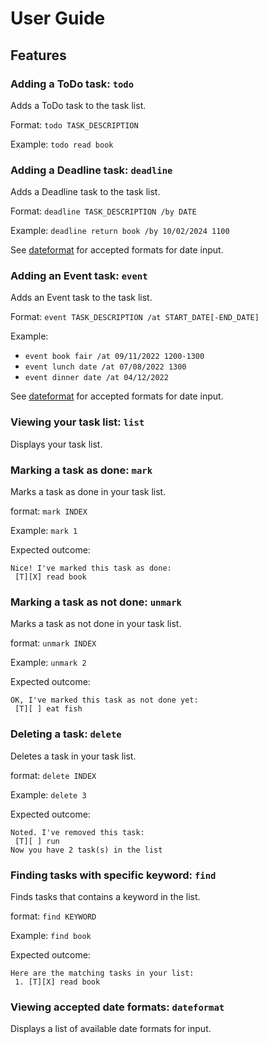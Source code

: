 # User Guide

## Features 

### Adding a ToDo task: `todo`

Adds a ToDo task to the task list.

Format: `todo TASK_DESCRIPTION`

Example: `todo read book`

### Adding a Deadline task: `deadline`

Adds a Deadline task to the task list.

Format: `deadline TASK_DESCRIPTION /by DATE`

Example: `deadline return book /by 10/02/2024 1100`

See [dateformat](https://github.com/tehkokhoe/ip/tree/master/docs#dateformat) for accepted formats for date input.

### Adding an Event task: `event`

Adds an Event task to the task list.

Format: `event TASK_DESCRIPTION /at START_DATE[-END_DATE]`

Example: 
- `event book fair /at 09/11/2022 1200-1300`
- `event lunch date /at 07/08/2022 1300`
- `event dinner date /at 04/12/2022`
  
See [dateformat](https://github.com/tehkokhoe/ip/tree/master/docs#dateformat) for accepted formats for date input.

### Viewing your task list: `list`

Displays your task list.

### Marking a task as done: `mark`

Marks a task as done in your task list.

format: `mark INDEX`

Example: `mark 1`

Expected outcome:
```
Nice! I've marked this task as done:
 [T][X] read book
```

### Marking a task as not done: `unmark`

Marks a task as not done in your task list.

format: `unmark INDEX`

Example: `unmark 2`

Expected outcome:
```
OK, I've marked this task as not done yet:
 [T][ ] eat fish
```

### Deleting a task: `delete`

Deletes a task in your task list.

format: `delete INDEX`

Example: `delete 3`

Expected outcome:
```
Noted. I've removed this task:
 [T][ ] run
Now you have 2 task(s) in the list
```

### Finding tasks with specific keyword: `find`

Finds tasks that contains a keyword in the list.

format: `find KEYWORD`

Example: `find book`

Expected outcome:
```
Here are the matching tasks in your list:
 1. [T][X] read book
```

### Viewing accepted date formats: `dateformat`

Displays a list of available date formats for input.
